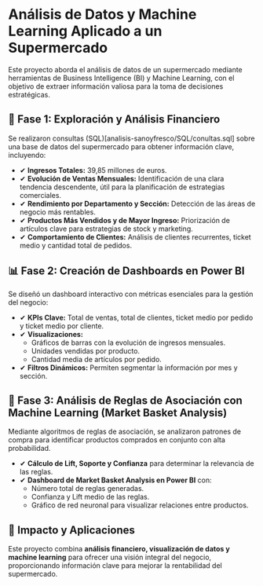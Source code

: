 # Análisis de Datos y Machine Learning Aplicado a un Supermercado

Este proyecto aborda el análisis de datos de un supermercado mediante herramientas de Business Intelligence (BI) y Machine Learning, con el objetivo de extraer información valiosa para la toma de decisiones estratégicas.

## 🔹 Fase 1: Exploración y Análisis Financiero

Se realizaron consultas (SQL)[analisis-sanoyfresco/SQL/conultas.sql] sobre una base de datos del supermercado para obtener información clave, incluyendo:

- ✔ **Ingresos Totales:** 39,85 millones de euros.  
- ✔ **Evolución de Ventas Mensuales:** Identificación de una clara tendencia descendente, útil para la planificación de estrategias comerciales.  
- ✔ **Rendimiento por Departamento y Sección:** Detección de las áreas de negocio más rentables.  
- ✔ **Productos Más Vendidos y de Mayor Ingreso:** Priorización de artículos clave para estrategias de stock y marketing.  
- ✔ **Comportamiento de Clientes:** Análisis de clientes recurrentes, ticket medio y cantidad total de pedidos.  

## 📊 Fase 2: Creación de Dashboards en Power BI

Se diseñó un dashboard interactivo con métricas esenciales para la gestión del negocio:

- ✔ **KPIs Clave:** Total de ventas, total de clientes, ticket medio por pedido y ticket medio por cliente.  
- ✔ **Visualizaciones:**  
  - Gráficos de barras con la evolución de ingresos mensuales.  
  - Unidades vendidas por producto.  
  - Cantidad media de artículos por pedido.  
- ✔ **Filtros Dinámicos:** Permiten segmentar la información por mes y sección.  

## 🧠 Fase 3: Análisis de Reglas de Asociación con Machine Learning (Market Basket Analysis)

Mediante algoritmos de reglas de asociación, se analizaron patrones de compra para identificar productos comprados en conjunto con alta probabilidad.

- ✔ **Cálculo de Lift, Soporte y Confianza** para determinar la relevancia de las reglas.  
- ✔ **Dashboard de Market Basket Analysis en Power BI** con:  
  - Número total de reglas generadas.  
  - Confianza y Lift medio de las reglas.  
  - Gráfico de red neuronal para visualizar relaciones entre productos.  

## 🚀 Impacto y Aplicaciones  

Este proyecto combina **análisis financiero, visualización de datos y machine learning** para ofrecer una visión integral del negocio, proporcionando información clave para mejorar la rentabilidad del supermercado.
